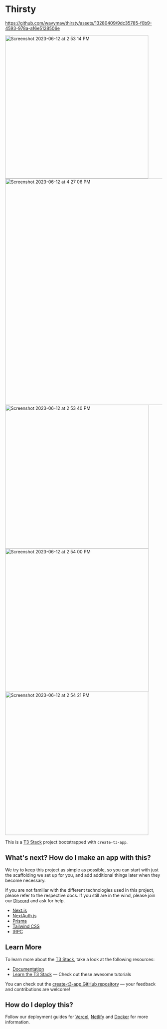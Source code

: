 # Thirsty
https://github.com/wavymav/thirsty/assets/13280409/9dc35785-f0b9-4593-978a-a16e5128506e

<img width="459" alt="Screenshot 2023-06-12 at 2 53 14 PM" src="https://github.com/wavymav/thirsty/assets/13280409/b2c7404e-3318-477b-887b-250226d53ba0">
<img width="726" alt="Screenshot 2023-06-12 at 4 27 06 PM" src="https://github.com/wavymav/thirsty/assets/13280409/a51ee419-82f8-4a32-b1af-a65c42c693b4">
<img width="460" alt="Screenshot 2023-06-12 at 2 53 40 PM" src="https://github.com/wavymav/thirsty/assets/13280409/e8c32b35-4eb8-4b2b-ad27-f00789c67dc6">
<img width="460" alt="Screenshot 2023-06-12 at 2 54 00 PM" src="https://github.com/wavymav/thirsty/assets/13280409/dc276257-2761-4c6f-86ca-361c07a13869">
<img width="459" alt="Screenshot 2023-06-12 at 2 54 21 PM" src="https://github.com/wavymav/thirsty/assets/13280409/9123cc9d-6ec1-446e-94ac-955467a6d53a">




This is a [T3 Stack](https://create.t3.gg/) project bootstrapped with `create-t3-app`.

## What's next? How do I make an app with this?

We try to keep this project as simple as possible, so you can start with just the scaffolding we set up for you, and add additional things later when they become necessary.

If you are not familiar with the different technologies used in this project, please refer to the respective docs. If you still are in the wind, please join our [Discord](https://t3.gg/discord) and ask for help.

- [Next.js](https://nextjs.org)
- [NextAuth.js](https://next-auth.js.org)
- [Prisma](https://prisma.io)
- [Tailwind CSS](https://tailwindcss.com)
- [tRPC](https://trpc.io)

## Learn More

To learn more about the [T3 Stack](https://create.t3.gg/), take a look at the following resources:

- [Documentation](https://create.t3.gg/)
- [Learn the T3 Stack](https://create.t3.gg/en/faq#what-learning-resources-are-currently-available) — Check out these awesome tutorials

You can check out the [create-t3-app GitHub repository](https://github.com/t3-oss/create-t3-app) — your feedback and contributions are welcome!

## How do I deploy this?

Follow our deployment guides for [Vercel](https://create.t3.gg/en/deployment/vercel), [Netlify](https://create.t3.gg/en/deployment/netlify) and [Docker](https://create.t3.gg/en/deployment/docker) for more information.
